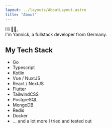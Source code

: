 ```yaml
---
layout: ../layouts/AboutLayout.astro
title: "About"
---
```


Hi 👋🏼, <br />
I'm Yannick, a fullstack developer from Germany.

## My Tech Stack
- Go
- Typescript
- Kotlin
- Vue / NuxtJS
- React / NextJS
- Flutter
- TailwindCSS
- PostgreSQL
- MongoDB
- Redis
- Docker
- ... and a lot more I tried and tested out